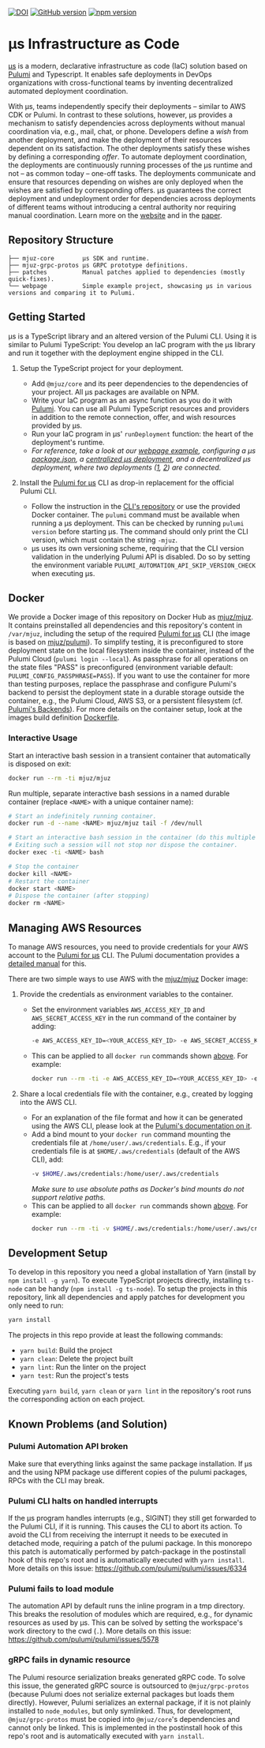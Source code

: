 [![DOI](https://zenodo.org/badge/373524328.svg)](https://zenodo.org/badge/latestdoi/373524328)
[![GitHub version](https://badge.fury.io/gh/mjuz-iac%2Fmjuz.svg)](https://badge.fury.io/gh/mjuz-iac%2Fmjuz)
[![npm version](https://badge.fury.io/js/%40mjuz%2Fcore.svg)](https://badge.fury.io/js/%40mjuz%2Fcore)

# µs Infrastructure as Code

[µs](https://mjuz.rocks) is a modern, declarative infrastructure as code (IaC) solution based on [Pulumi](https://pulumi.com) and Typescript.
It enables safe deployments in DevOps organizations with cross-functional teams
by inventing decentralized automated deployment coordination.

With µs, teams independently specify their deployments – similar to AWS CDK or Pulumi.
In contrast to these solutions, however,
µs provides a mechanism to satisfy dependencies across deployments
without manual coordination via, e.g., mail, chat, or phone.
Developers define a *wish* from another deployment,
and make the deployment of their resources dependent on its satisfaction.
The other deployments satisfy these wishes
by defining a corresponding *offer*.
To automate deployment coordination,
the deployments are continuously running processes of the  µs runtime and not – as common today – one-off tasks.
The deployments communicate and ensure that resources depending on wishes are
only deployed when the wishes are satisfied by corresponding offers.
µs guarantees the correct deployment and undeployment order
for dependencies across deployments of different teams without introducing a central authority
nor requiring  manual coordination.
Learn more on the [website](https://mjuz.rocks) and in the [paper](https://mjuz.rocks/assets/pdf/papers/2021_Automating-Serverless-Deployments-for-DevOps-Organizations.pdf).

## Repository Structure

```
├── mjuz-core        µs SDK and runtime.
├── mjuz-grpc-protos µs GRPC prototype definitions.
├── patches          Manual patches applied to dependencies (mostly quick-fixes).
└── webpage          Simple example project, showcasing µs in various versions and comparing it to Pulumi.
```

## Getting Started

µs is a TypeScript library and an altered version of the Pulumi CLI.
Using it is similar to Pulumi TypeScript:
You develop an IaC program with the µs library and run it together with the deployment engine shipped in the CLI.

1. Setup the TypeScript project for your deployment.
	
	* Add `@mjuz/core` and its peer dependencies to the dependencies of your project.
	  All µs packages are available on NPM.
	* Write your IaC program as an async function as you do it with [Pulumi](https://pulumi.com). 
	  You can use all Pulumi TypeScript resources and providers in addition to the remote connection, offer,
	  and wish resources provided by µs.
	* Run your IaC program in µs' `runDeployment` function: the heart of the deployment's runtime.
	* *For reference, take a look at our [webpage example](webpage),
	  configuring a µs [package.json](webpage/package.json),
	  a [centralized µs deployment](webpage/src/central-mjuz/index.ts),
	  and a decentralized µs deployment,
	  where two deployments ([1](webpage/src/decentral-mjuz/bucket/index.ts), [2](webpage/src/decentral-mjuz/content/index.ts)) are connected.*
	
2. Install the [Pulumi for µs](https://github.com/mjuz-iac/pulumi) CLI as drop-in replacement for the official Pulumi CLI.

	* Follow the instruction in the [CLI's repository](https://github.com/mjuz-iac/pulumi)
	  or use the provided Docker container. The `pulumi` command must be available when running a µs deployment.
	  This can be checked by running `pulumi version` before starting µs. The command should only print the CLI version,
	  which must contain the string `-mjuz`.
	* µs uses its own versioning scheme, requiring that the CLI version validation in the underlying Pulumi API
	  is disabled. Do so by setting the environment variable `PULUMI_AUTOMATION_API_SKIP_VERSION_CHECK` when
	  executing µs.
	
## Docker

We provide a Docker image of this repository on Docker Hub as [mjuz/mjuz](https://hub.docker.com/r/mjuz/mjuz).
It contains preinstalled all dependencies and this repository's content in `/var/mjuz`,
including the setup of the required [Pulumi for µs](https://github.com/mjuz-iac/pulumi) CLI (the image is based on [mjuz/pulumi](https://hub.docker.com/r/mjuz/mjuz)).
To simplify testing, it is preconfigured to store deployment state on the local filesystem inside the container,
instead of the Pulumi Cloud (`pulumi login --local`).
As passphrase for all operations on the state files "PASS" is preconfigured (environment variable default: `PULUMI_CONFIG_PASSPHRASE=PASS`).
If you want to use the container for more than testing purposes,
replace the passphrase and configure Pulumi's backend to persist the deployment state in a durable storage outside the container,
e.g., the Pulumi Cloud, AWS S3, or a persistent filesystem (cf. [Pulumi's Backends](https://www.pulumi.com/docs/intro/concepts/state/)).
For more details on the container setup,
look at the images build definition [Dockerfile](Dockerfile).

### Interactive Usage

Start an interactive bash session in a transient container that automatically is disposed on exit:

```bash
docker run --rm -ti mjuz/mjuz
```

Run multiple, separate interactive bash sessions in a named durable container
(replace `<NAME>` with a unique container name):

```bash
# Start an indefinitely running container.
docker run -d --name <NAME> mjuz/mjuz tail -f /dev/null

# Start an interactive bash session in the container (do this multiple times in parallel).
# Exiting such a session will not stop nor dispose the container.
docker exec -ti <NAME> bash

# Stop the container
docker kill <NAME>
# Restart the container
docker start <NAME>
# Dispose the container (after stopping)
docker rm <NAME>
```

## Managing AWS Resources

To manage AWS resources, you need to provide credentials for your AWS account to the [Pulumi for µs](https://github.com/mjuz-iac/pulumi) CLI.
The Pulumi documentation provides a [detailed manual](https://pulumi.io/install/aws.html) for this.

There are two simple ways to use AWS with the [mjuz/mjuz](https://hub.docker.com/r/mjuz/mjuz) Docker image:

1. Provide the credentials as environment variables to the container.

	* Set the environment variables `AWS_ACCESS_KEY_ID` and `AWS_SECRET_ACCESS_KEY` in the run command of the container by adding:
	  ```bash
	  -e AWS_ACCESS_KEY_ID=<YOUR_ACCESS_KEY_ID> -e AWS_SECRET_ACCESS_KEY=<YOUR_SECRET_ACCESS_KEY>
	  ```
	* This can be applied to all `docker run` commands shown [above](#interactive-usage). For example:
	  ```bash
	  docker run --rm -ti -e AWS_ACCESS_KEY_ID=<YOUR_ACCESS_KEY_ID> -e AWS_SECRET_ACCESS_KEY=<YOUR_SECRET_ACCESS_KEY> mjuz/mjuz
	  ```
	
2. Share a local credentials file with the container, e.g., created by logging into the AWS CLI.

	* For an explanation of the file format and how it can be generated using the AWS CLI, please look at the [Pulumi's documentation on it](https://pulumi.io/install/aws.html).
	* Add a bind mount to your `docker run` command mounting the credentials file at `/home/user/.aws/credentials`.
	  E.g., if your credentials file is at `$HOME/.aws/credentials` (default of the AWS CLI), add:
	  ```bash
	  -v $HOME/.aws/credentials:/home/user/.aws/credentials
	  ```
      *Make sure to use absolute paths as Docker's bind mounts do not support relative paths.*
	* This can be applied to all `docker run` commands shown [above](#interactive-usage). For example:
	  ```bash
	  docker run --rm -ti -v $HOME/.aws/credentials:/home/user/.aws/credentials mjuz/mjuz
	  ```

## Development Setup

To develop in this repository you need a global installation of Yarn (install by `npm install -g yarn`).
To execute TypeScript projects directly, installing `ts-node` can be handy (`npm install -g ts-node`).
To setup the projects in this repository, link all dependencies and apply patches for development
you only need to run:

```bash
yarn install
```

The projects in this repo provide at least the following commands:

* `yarn build`: Build the project
* `yarn clean`: Delete the project built
* `yarn lint`: Run the linter on the project
* `yarn test`: Run the project's tests

Executing `yarn build`, `yarn clean` or `yarn lint` in the repository's root
runs the corresponding action on each project.

## Known Problems (and Solution)

### Pulumi Automation API broken

Make sure that everything links against the same package installation. If µs and the using NPM package use different copies of the pulumi packages, RPCs with the CLI may break.

### Pulumi CLI halts on handled interrupts

If the µs program handles interrupts (e.g., SIGINT) they still get forwarded to the Pulumi CLI, if it is running.
This causes the CLI to abort its action.
To avoid the CLI from receiving the interrupt it needs to be executed in detached mode, requiring a patch of the pulumi package.
In this monorepo this patch is automatically performed by patch-package in the postinstall hook of this repo's root and is automatically executed with `yarn install`.
More details on this issue: https://github.com/pulumi/pulumi/issues/6334

### Pulumi fails to load module

The automation API by default runs the inline program in a tmp directory.
This breaks the resolution of modules which are required, e.g., for dynamic resources as used by µs.
This can be solved by setting the workspace's work directory to the cwd (`.`).
More details on this issue: https://github.com/pulumi/pulumi/issues/5578

### gRPC fails in dynamic resource

The Pulumi resource serialization breaks generated gRPC code.
To solve this issue, the generated gRPC source is outsourced to `@mjuz/grpc-protos`
(because Pulumi does not serialize external packages but loads them directly).
However, Pulumi serializes an external package, if it is not plainly installed to `node_modules`, but only symlinked.
Thus, for development, `@mjuz/grpc-protos` must be copied into `@mjuz/core`'s dependencies and cannot only be linked.
This is implemented in the postinstall hook of this repo's root and is automatically executed with `yarn install`.
